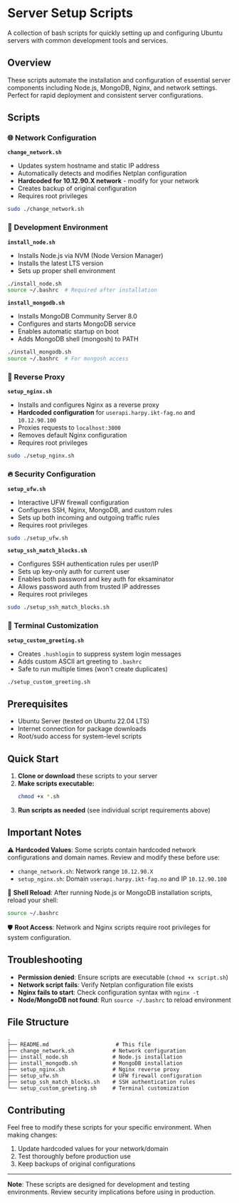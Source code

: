 # Server Setup Scripts

A collection of bash scripts for quickly setting up and configuring Ubuntu servers with common development tools and services.

## Overview

These scripts automate the installation and configuration of essential server components including Node.js, MongoDB, Nginx, and network settings. Perfect for rapid deployment and consistent server configurations.

## Scripts

### 🌐 Network Configuration

**`change_network.sh`**
- Updates system hostname and static IP address
- Automatically detects and modifies Netplan configuration
- **Hardcoded for 10.12.90.X network** - modify for your network
- Creates backup of original configuration
- Requires root privileges

```bash
sudo ./change_network.sh
```

### 🚀 Development Environment

**`install_node.sh`**
- Installs Node.js via NVM (Node Version Manager)
- Installs the latest LTS version
- Sets up proper shell environment

```bash
./install_node.sh
source ~/.bashrc  # Required after installation
```

**`install_mongodb.sh`**
- Installs MongoDB Community Server 8.0
- Configures and starts MongoDB service
- Enables automatic startup on boot
- Adds MongoDB shell (mongosh) to PATH

```bash
./install_mongodb.sh
source ~/.bashrc  # For mongosh access
```

### 🔀 Reverse Proxy

**`setup_nginx.sh`**
- Installs and configures Nginx as a reverse proxy
- **Hardcoded configuration** for `userapi.harpy.ikt-fag.no` and `10.12.90.100`
- Proxies requests to `localhost:3000`
- Removes default Nginx configuration
- Requires root privileges

```bash
sudo ./setup_nginx.sh
```

### 🔥 Security Configuration

**`setup_ufw.sh`**
- Interactive UFW firewall configuration
- Configures SSH, Nginx, MongoDB, and custom rules
- Sets up both incoming and outgoing traffic rules
- Requires root privileges

```bash
sudo ./setup_ufw.sh
```

**`setup_ssh_match_blocks.sh`**
- Configures SSH authentication rules per user/IP
- Sets up key-only auth for current user
- Enables both password and key auth for eksaminator
- Allows password auth from trusted IP addresses
- Requires root privileges

```bash
sudo ./setup_ssh_match_blocks.sh
```

### 🎨 Terminal Customization

**`setup_custom_greeting.sh`**
- Creates `.hushlogin` to suppress system login messages
- Adds custom ASCII art greeting to `.bashrc`
- Safe to run multiple times (won't create duplicates)

```bash
./setup_custom_greeting.sh
```

## Prerequisites

- Ubuntu Server (tested on Ubuntu 22.04 LTS)
- Internet connection for package downloads
- Root/sudo access for system-level scripts

## Quick Start

1. **Clone or download** these scripts to your server
2. **Make scripts executable:**
   ```bash
   chmod +x *.sh
   ```
3. **Run scripts as needed** (see individual script requirements above)

## Important Notes

⚠️ **Hardcoded Values**: Some scripts contain hardcoded network configurations and domain names. Review and modify these before use:

- `change_network.sh`: Network range `10.12.90.X`
- `setup_nginx.sh`: Domain `userapi.harpy.ikt-fag.no` and IP `10.12.90.100`

🔄 **Shell Reload**: After running Node.js or MongoDB installation scripts, reload your shell:
```bash
source ~/.bashrc
```

🛡️ **Root Access**: Network and Nginx scripts require root privileges for system configuration.

## Troubleshooting

- **Permission denied**: Ensure scripts are executable (`chmod +x script.sh`)
- **Network script fails**: Verify Netplan configuration file exists
- **Nginx fails to start**: Check configuration syntax with `nginx -t`
- **Node/MongoDB not found**: Run `source ~/.bashrc` to reload environment

## File Structure

```
.
├── README.md                     # This file
├── change_network.sh            # Network configuration
├── install_node.sh              # Node.js installation
├── install_mongodb.sh           # MongoDB installation
├── setup_nginx.sh               # Nginx reverse proxy
├── setup_ufw.sh                 # UFW firewall configuration
├── setup_ssh_match_blocks.sh    # SSH authentication rules
└── setup_custom_greeting.sh     # Terminal customization
```

## Contributing

Feel free to modify these scripts for your specific environment. When making changes:

1. Update hardcoded values for your network/domain
2. Test thoroughly before production use
3. Keep backups of original configurations

---

**Note**: These scripts are designed for development and testing environments. Review security implications before using in production.
